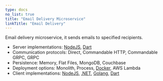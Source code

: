 ```yaml
---
type: docs
no_list: true
title: "Email Delivery Microservice"
linkTitle: "Email Delivery" 
---
```


Email delivery microservice, it sends emails to specified recipients.


- Server implementations: [NodeJS](https://github.com/pip-services-infrastructure/pip-services-email-node), [Dart](https://github.com/pip-services-infrastructure/pip-services-email-dart)
- Communication protocols: Direct, Commandable HTTP, Commandable GRPC, GRPC
- Persistence: Memory, Flat Files, MongoDB, Couchbase
- Deployment options: Monolith, Process, [Docker](https://hub.docker.com/u/pipdevs), AWS Lambda
- Client implementations: [NodeJS](https://github.com/pip-services-infrastructure/pip-clients-email-node), [.NET](https://github.com/pip-services-infrastructure/pip-clients-email-dotnet), [Golang](https://github.com/pip-services-infrastructure/pip-clients-email-go), [Dart](https://github.com/pip-services-infrastructure/pip-clients-email-dart)